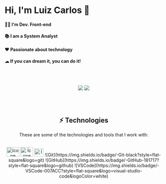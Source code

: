<H1> Hi, I'm Luiz Carlos 🤝</H1> 
<H4> 👩‍💻 I'm Dev. Front-end </H4>
<H4> 📚 I am a System Analyst</H4>
<H4> ❤ Passionate about technology </H4>
<H4> ☁ If you can dream it, you can do it! </H4>  
<br><br>

<div align="center"><br> 
    <a href="https://www.linkedin.com/in/luiz-carlos-452b3ab6/" target="_blank"><img src="https://img.shields.io/badge/-LinkedIn-%230077B5?style=for-the-badge&logo=linkedin&logoColor=white" target="_blank"></a> 
    <a href = "mailto:luizcgsilva2507@icloud.com"><img src="https://img.shields.io/badge/-Icloud-%23333?style=for-the-badge&logo=icloud&logoColor=white" target="_blank"></a> <br>

 <br><br>
## ⚡ Technologies 


These are some of the technologies and tools that I work with: <br><br>
<div align="center" style="display: inline_block">
    <img alt="ícone HTML" width="40" height="30" src="https://cdn.jsdelivr.net/gh/devicons/devicon/icons/html5/html5-original-wordmark.svg" />
    <img alt="Ícone CSS" width="40" height="30" src="https://cdn.jsdelivr.net/gh/devicons/devicon/icons/css3/css3-original-wordmark.svg" />
    <img alt="Ícone JavaScript" width="30" height="25" src="https://cdn.jsdelivr.net/gh/devicons/devicon/icons/javascript/javascript-original.svg" />
    ![Git](https://img.shields.io/badge/-Git-black?style=flat-square&logo=git)
    ![GitHub](https://img.shields.io/badge/-GitHub-181717?style=flat-square&logo=github)
    ![VSCode](https://img.shields.io/badge/-VSCode-007ACC?style=flat-square&logo=visual-studio-code&logoColor=white)
</div>

